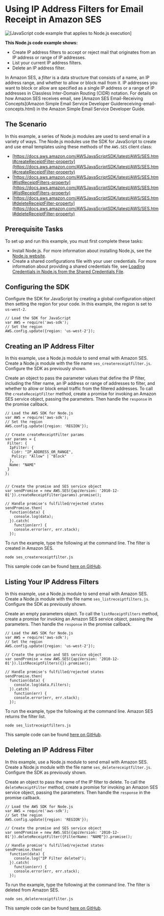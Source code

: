 # Using IP Address Filters for Email Receipt in Amazon SES<a name="ses-examples-ip-filters"></a>

![\[JavaScript code example that applies to Node.js execution\]](http://docs.aws.amazon.com/sdk-for-javascript/v2/developer-guide/images/nodeicon.png)

**This Node\.js code example shows:**
+ Create IP address filters to accept or reject mail that originates from an IP address or range of IP addresses\.
+ List your current IP address filters\.
+ Delete an IP address filter\.

In Amazon SES, a *filter* is a data structure that consists of a name, an IP address range, and whether to allow or block mail from it\. IP addresses you want to block or allow are specified as a single IP address or a range of IP addresses in Classless Inter\-Domain Routing \(CIDR\) notation\. For details on how Amazon SES receives email, see [Amazon SES Email\-Receiving Concepts](Amazon Simple Email Service Developer Guidereceiving-email-concepts.html) in the Amazon Simple Email Service Developer Guide\.

## The Scenario<a name="ses-examples-receiving-email-scenario"></a>

In this example, a series of Node\.js modules are used to send email in a variety of ways\. The Node\.js modules use the SDK for JavaScript to create and use email templates using these methods of the `AWS.SES` client class:
+ [https://docs.aws.amazon.com/AWSJavaScriptSDK/latest/AWS/SES.html#createReceiptFilter-property](https://docs.aws.amazon.com/AWSJavaScriptSDK/latest/AWS/SES.html#createReceiptFilter-property)
+ [https://docs.aws.amazon.com/AWSJavaScriptSDK/latest/AWS/SES.html#listReceiptFilters-property](https://docs.aws.amazon.com/AWSJavaScriptSDK/latest/AWS/SES.html#listReceiptFilters-property)
+ [https://docs.aws.amazon.com/AWSJavaScriptSDK/latest/AWS/SES.html#deleteReceiptFilter-property](https://docs.aws.amazon.com/AWSJavaScriptSDK/latest/AWS/SES.html#deleteReceiptFilter-property)

## Prerequisite Tasks<a name="ses-examples-ip-filters-prerequisites"></a>

To set up and run this example, you must first complete these tasks:
+ Install Node\.js\. For more information about installing Node\.js, see the [Node\.js website](https://nodejs.org)\.
+ Create a shared configurations file with your user credentials\. For more information about providing a shared credentials file, see [Loading Credentials in Node\.js from the Shared Credentials File](loading-node-credentials-shared.md)\.

## Configuring the SDK<a name="ses-examples-ip-filters-configure-sdk"></a>

Configure the SDK for JavaScript by creating a global configuration object then setting the region for your code\. In this example, the region is set to `us-west-2`\.

```
// Load the SDK for JavaScript
var AWS = require('aws-sdk');
// Set the region 
AWS.config.update({region: 'us-west-2'});
```

## Creating an IP Address Filter<a name="ses-examples-ip-filters-creating"></a>

In this example, use a Node\.js module to send email with Amazon SES\. Create a Node\.js module with the file name `ses_createreceiptfilter.js`\. Configure the SDK as previously shown\.

Create an object to pass the parameter values that define the IP filter, including the filter name, an IP address or range of addresses to filter, and whether to allow or block email traffic from the filtered addresses\. To call the `createReceiptFilter` method, create a promise for invoking an Amazon SES service object, passing the parameters\. Then handle the `response` in the promise callback\.

```
// Load the AWS SDK for Node.js
var AWS = require('aws-sdk');
// Set the region 
AWS.config.update({region: 'REGION'});

// Create createReceiptFilter params
var params = {
 Filter: {
  IpFilter: {
   Cidr: "IP_ADDRESS_OR_RANGE", 
   Policy: "Allow" | "Block"
  },
  Name: "NAME"
 }
};


// Create the promise and SES service object
var sendPromise = new AWS.SES({apiVersion: '2010-12-01'}).createReceiptFilter(params).promise();

// Handle promise's fulfilled/rejected states
sendPromise.then(
  function(data) {
    console.log(data);
  }).catch(
    function(err) {
    console.error(err, err.stack);
  });
```

To run the example, type the following at the command line\. The filter is created in Amazon SES\.

```
node ses_createreceiptfilter.js
```

This sample code can be found [here on GitHub](https://github.com/awsdocs/aws-doc-sdk-examples/blob/master/javascript/example_code/ses/ses_createreceiptfilter.js)\.

## Listing Your IP Address Filters<a name="ses-examples-ip-filters-listing"></a>

In this example, use a Node\.js module to send email with Amazon SES\. Create a Node\.js module with the file name `ses_listreceiptfilters.js`\. Configure the SDK as previously shown\.

Create an empty parameters object\. To call the `listReceiptFilters` method, create a promise for invoking an Amazon SES service object, passing the parameters\. Then handle the `response` in the promise callback\.

```
// Load the AWS SDK for Node.js
var AWS = require('aws-sdk');
// Set the region 
AWS.config.update({region: 'us-west-2'});

// Create the promise and SES service object
var sendPromise = new AWS.SES({apiVersion: '2010-12-01'}).listReceiptFilters({}).promise();

// Handle promise's fulfilled/rejected states
sendPromise.then(
  function(data) {
    console.log(data.Filters);
  }).catch(
    function(err) {
    console.error(err, err.stack);
  });
```

To run the example, type the following at the command line\. Amazon SES returns the filter list\.

```
node ses_listreceiptfilters.js
```

This sample code can be found [here on GitHub](https://github.com/awsdocs/aws-doc-sdk-examples/blob/master/javascript/example_code/ses/ses_listreceiptfilters.js)\.

## Deleting an IP Address Filter<a name="ses-examples-ip-filters-deleting"></a>

In this example, use a Node\.js module to send email with Amazon SES\. Create a Node\.js module with the file name `ses_deletereceiptfilter.js`\. Configure the SDK as previously shown\.

Create an object to pass the name of the IP filter to delete\. To call the `deleteReceiptFilter` method, create a promise for invoking an Amazon SES service object, passing the parameters\. Then handle the `response` in the promise callback\.

```
// Load the AWS SDK for Node.js
var AWS = require('aws-sdk');
// Set the region 
AWS.config.update({region: 'REGION'});

// Create the promise and SES service object
var sendPromise = new AWS.SES({apiVersion: '2010-12-01'}).deleteReceiptFilter({FilterName: "NAME"}).promise();

// Handle promise's fulfilled/rejected states
sendPromise.then(
  function(data) {
    console.log("IP Filter deleted");
  }).catch(
    function(err) {
    console.error(err, err.stack);
  });
```

To run the example, type the following at the command line\. The filter is deleted from Amazon SES\.

```
node ses_deletereceiptfilter.js
```

This sample code can be found [here on GitHub](https://github.com/awsdocs/aws-doc-sdk-examples/blob/master/javascript/example_code/ses/ses_deletereceiptfilter.js)\.